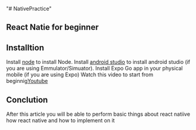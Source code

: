 "# NativePractice"

## React Natie for beginner

## Installtion

Install [node](https://nodejs.org/en/) to install Node.
Install [android studio](https://developer.android.com/studio/) to install android studio (if you are using Emmulator/Simuator).
Install Expo Go app in your physical mobile (if you are using Expo)
Watch this video to start from beginnig[Youtube](https://www.youtube.com/watch?v=0-S5a0eXPoc&feature=emb_title)

## Conclution

After this article you will be able to perform basic things about react natiive how react native and how to implement on it
